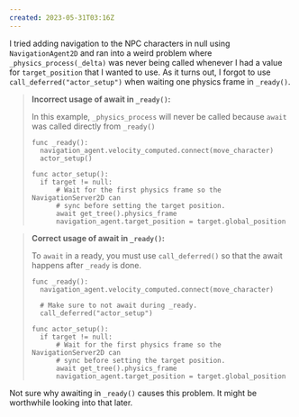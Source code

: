 ```yaml
---
created: 2023-05-31T03:16Z
---
```


I tried adding navigation to the NPC characters in null using `NavigationAgent2D` and ran into a weird problem where `_physics_process(_delta)` was never being called whenever I had a value for `target_position` that I wanted to use. As it turns out, I forgot to use `call_deferred("actor_setup")` when waiting one physics frame in `_ready()`.

> **Incorrect usage of await in `_ready()`:**
>
> In this example, `_physics_process` will never be called because `await` was called directly from `_ready()`
> ```gdscript
> func _ready():
> 	navigation_agent.velocity_computed.connect(move_character)
> 	actor_setup()
>
> func actor_setup():
> 	if target != null:
> 		# Wait for the first physics frame so the NavigationServer2D can
> 		# sync before setting the target position.
> 		await get_tree().physics_frame
> 		navigation_agent.target_position = target.global_position
> ```

> **Correct usage of await in `_ready()`:**
>
> To `await` in a ready, you must use `call_deferred()` so that the await happens after `_ready` is done.
> ```gdscript
> func _ready():
> 	navigation_agent.velocity_computed.connect(move_character)
> 
> 	# Make sure to not await during _ready.
> 	call_deferred("actor_setup")
>
> func actor_setup():
> 	if target != null:
> 		# Wait for the first physics frame so the NavigationServer2D can
> 		# sync before setting the target position.
> 		await get_tree().physics_frame
> 		navigation_agent.target_position = target.global_position
> ```

Not sure why awaiting in `_ready()` causes this problem. It might be worthwhile looking into that later.
